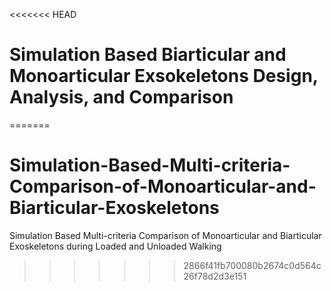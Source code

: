 <<<<<<< HEAD
# Simulation Based Biarticular and Monoarticular Exsokeletons Design, Analysis, and Comparison
=======
# Simulation-Based-Multi-criteria-Comparison-of-Monoarticular-and-Biarticular-Exoskeletons
Simulation Based Multi-criteria Comparison of Monoarticular and Biarticular Exoskeletons during Loaded and Unloaded Walking
>>>>>>> 2866f41fb700080b2674c0d564c26f78d2d3e151
